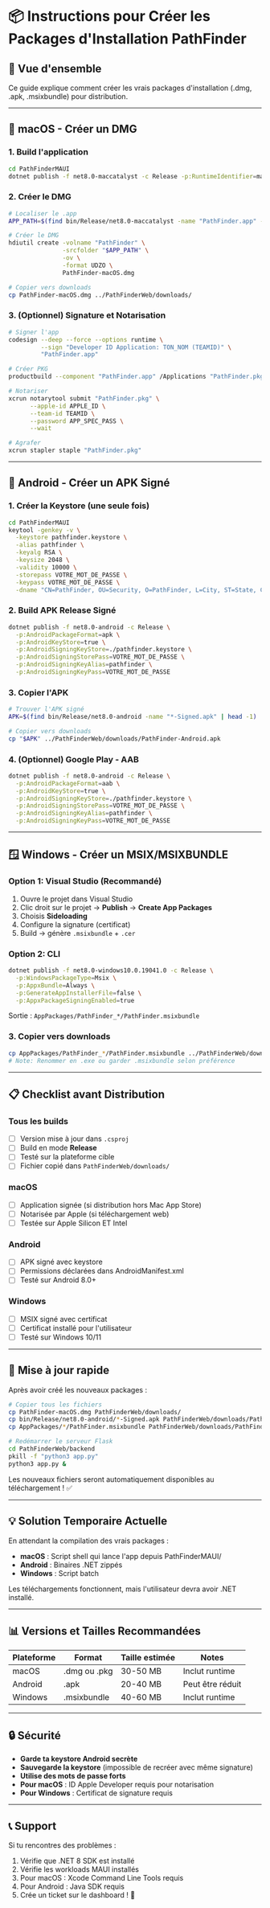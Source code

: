 # 📦 Instructions pour Créer les Packages d'Installation PathFinder

## 🎯 Vue d'ensemble

Ce guide explique comment créer les vrais packages d'installation (.dmg, .apk, .msixbundle) pour distribution.

---

## 🍎 macOS - Créer un DMG

### 1. Build l'application

```bash
cd PathFinderMAUI
dotnet publish -f net8.0-maccatalyst -c Release -p:RuntimeIdentifier=maccatalyst-arm64
```

### 2. Créer le DMG

```bash
# Localiser le .app
APP_PATH=$(find bin/Release/net8.0-maccatalyst -name "PathFinder.app" -type d | head -1)

# Créer le DMG
hdiutil create -volname "PathFinder" \
               -srcfolder "$APP_PATH" \
               -ov \
               -format UDZO \
               PathFinder-macOS.dmg

# Copier vers downloads
cp PathFinder-macOS.dmg ../PathFinderWeb/downloads/
```

### 3. (Optionnel) Signature et Notarisation

```bash
# Signer l'app
codesign --deep --force --options runtime \
         --sign "Developer ID Application: TON_NOM (TEAMID)" \
         "PathFinder.app"

# Créer PKG
productbuild --component "PathFinder.app" /Applications "PathFinder.pkg"

# Notariser
xcrun notarytool submit "PathFinder.pkg" \
      --apple-id APPLE_ID \
      --team-id TEAMID \
      --password APP_SPEC_PASS \
      --wait

# Agrafer
xcrun stapler staple "PathFinder.pkg"
```

---

## 🤖 Android - Créer un APK Signé

### 1. Créer la Keystore (une seule fois)

```bash
cd PathFinderMAUI
keytool -genkey -v \
  -keystore pathfinder.keystore \
  -alias pathfinder \
  -keyalg RSA \
  -keysize 2048 \
  -validity 10000 \
  -storepass VOTRE_MOT_DE_PASSE \
  -keypass VOTRE_MOT_DE_PASSE \
  -dname "CN=PathFinder, OU=Security, O=PathFinder, L=City, ST=State, C=FR"
```

### 2. Build APK Release Signé

```bash
dotnet publish -f net8.0-android -c Release \
  -p:AndroidPackageFormat=apk \
  -p:AndroidKeyStore=true \
  -p:AndroidSigningKeyStore=./pathfinder.keystore \
  -p:AndroidSigningStorePass=VOTRE_MOT_DE_PASSE \
  -p:AndroidSigningKeyAlias=pathfinder \
  -p:AndroidSigningKeyPass=VOTRE_MOT_DE_PASSE
```

### 3. Copier l'APK

```bash
# Trouver l'APK signé
APK=$(find bin/Release/net8.0-android -name "*-Signed.apk" | head -1)

# Copier vers downloads
cp "$APK" ../PathFinderWeb/downloads/PathFinder-Android.apk
```

### 4. (Optionnel) Google Play - AAB

```bash
dotnet publish -f net8.0-android -c Release \
  -p:AndroidPackageFormat=aab \
  -p:AndroidKeyStore=true \
  -p:AndroidSigningKeyStore=./pathfinder.keystore \
  -p:AndroidSigningStorePass=VOTRE_MOT_DE_PASSE \
  -p:AndroidSigningKeyAlias=pathfinder \
  -p:AndroidSigningKeyPass=VOTRE_MOT_DE_PASSE
```

---

## 🪟 Windows - Créer un MSIX/MSIXBUNDLE

### Option 1: Visual Studio (Recommandé)

1. Ouvre le projet dans Visual Studio
2. Clic droit sur le projet → **Publish** → **Create App Packages**
3. Choisis **Sideloading**
4. Configure la signature (certificat)
5. Build → génère `.msixbundle` + `.cer`

### Option 2: CLI

```bash
dotnet publish -f net8.0-windows10.0.19041.0 -c Release \
  -p:WindowsPackageType=Msix \
  -p:AppxBundle=Always \
  -p:GenerateAppInstallerFile=false \
  -p:AppxPackageSigningEnabled=true
```

Sortie : `AppPackages/PathFinder_*/PathFinder.msixbundle`

### 3. Copier vers downloads

```bash
cp AppPackages/PathFinder_*/PathFinder.msixbundle ../PathFinderWeb/downloads/PathFinder-Windows.exe
# Note: Renommer en .exe ou garder .msixbundle selon préférence
```

---

## 📋 Checklist avant Distribution

### Tous les builds

- [ ] Version mise à jour dans `.csproj`
- [ ] Build en mode **Release**
- [ ] Testé sur la plateforme cible
- [ ] Fichier copié dans `PathFinderWeb/downloads/`

### macOS
- [ ] Application signée (si distribution hors Mac App Store)
- [ ] Notarisée par Apple (si téléchargement web)
- [ ] Testée sur Apple Silicon ET Intel

### Android
- [ ] APK signé avec keystore
- [ ] Permissions déclarées dans AndroidManifest.xml
- [ ] Testé sur Android 8.0+

### Windows
- [ ] MSIX signé avec certificat
- [ ] Certificat installé pour l'utilisateur
- [ ] Testé sur Windows 10/11

---

## 🚀 Mise à jour rapide

Après avoir créé les nouveaux packages :

```bash
# Copier tous les fichiers
cp PathFinder-macOS.dmg PathFinderWeb/downloads/
cp bin/Release/net8.0-android/*-Signed.apk PathFinderWeb/downloads/PathFinder-Android.apk
cp AppPackages/*/PathFinder.msixbundle PathFinderWeb/downloads/PathFinder-Windows.exe

# Redémarrer le serveur Flask
cd PathFinderWeb/backend
pkill -f "python3 app.py"
python3 app.py &
```

Les nouveaux fichiers seront automatiquement disponibles au téléchargement ! ✅

---

## 💡 Solution Temporaire Actuelle

En attendant la compilation des vrais packages :
- **macOS** : Script shell qui lance l'app depuis PathFinderMAUI/
- **Android** : Binaires .NET zippés
- **Windows** : Script batch

Les téléchargements fonctionnent, mais l'utilisateur devra avoir .NET installé.

---

## 📊 Versions et Tailles Recommandées

| Plateforme | Format | Taille estimée | Notes |
|------------|--------|----------------|-------|
| macOS | .dmg ou .pkg | 30-50 MB | Inclut runtime |
| Android | .apk | 20-40 MB | Peut être réduit |
| Windows | .msixbundle | 40-60 MB | Inclut runtime |

---

## 🔒 Sécurité

- **Garde ta keystore Android secrète**
- **Sauvegarde la keystore** (impossible de recréer avec même signature)
- **Utilise des mots de passe forts**
- **Pour macOS** : ID Apple Developer requis pour notarisation
- **Pour Windows** : Certificat de signature requis

---

## 📞 Support

Si tu rencontres des problèmes :
1. Vérifie que .NET 8 SDK est installé
2. Vérifie les workloads MAUI installés
3. Pour macOS : Xcode Command Line Tools requis
4. Pour Android : Java SDK requis
5. Crée un ticket sur le dashboard ! 🎫

